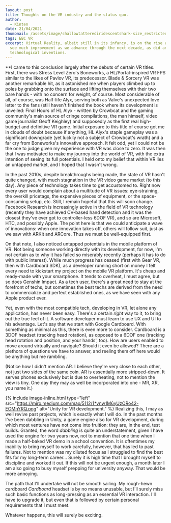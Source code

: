 ```yaml
---
layout: post
title: Thoughts on the VR industry and the status quo.
author:
  - Kinten
date: 21/04/2021
thumbnail: /assets/image/shallowtatterediridescentshark-size_restricted.gif
tags: EBC VR
excerpt: Virtual Reality, albeit still in its infancy, is on the rise and will
  see much improvement as we advance through the next decade, as did any
  technological inventions.
---
```

**I came to this conclusion largely after the debuts of certain VR titles. First, there was Stress Level Zero's Boneworks, a HL/Portal-inspired VR FPS similar to the likes of Pavlov VR, its predecessor. Blade & Sorcery VR was another remarkable hit, as it astonished me when players climbed up to poles by grabbing onto the surface and lifting themselves with their two bare hands - with no concern for weight, of course. Most considerable of all, of course, was Half-life Alyx, serving both as Valve's unexpected love letter to the fans (still haven't finished the book where its development is unveiled: Final Hours of HL Alyx - written by Crowbcat and the gaming community's main source of cringe compilations, the man himself, video game journalist Geoff Keighley) and supposedly as the first real high-budget and definitive VR game. Initial exposure to this title of course got me in clouds of doubt because if anything, HL Alyx's staple gameplay was a significant downgrade (yet luckily not a subject of Crowbcat's wrath) and a far cry from Boneworks's innovative approach. It felt odd, yet I could not be the one to judge given my experience with VR was close to zero. It was then that I was motivated to make my journey into the world of VR, with the extra intention of seeing its full potentials. I held onto my belief that within VR lies an untapped market, and I hoped that I wasn't wrong.

In the past 2010s, despite breakthroughs being made, the state of VR hasn't quite changed, with much stagnation in the VR video game market (to this day). Any piece of technology takes time to get accustomed to. Right now every user would complain about a multitude of VR issues: eye-straining, the overkill pricetags, the expensive pieces of equipment, or the space-consuming setup, etc. Still, I remain hopeful that this will soon change. Facebook Research is increasingly active in the field of VR technology (recently they have achieved CV-based hand detection and it was the closest they've ever got to controller-less 6DOF VR), and so are Microsoft, HTC, and possibly Apple. The point here is that we could anticipate a wave of innovations: when one innovation takes off, others will follow suit, just as we saw with ARKit and ARCore. Thus we must be well-equipped first.

On that note, I also noticed untapped potentials in the mobile platform of VR. Not being someone working directly with its development, for now, I'm not certain as to why it has failed so miserably recently (perhaps it has to do with public interest). While much progress has ceased (first with Gear VR, then with Cardboard SDK), as a developer running short on money I felt every need to kickstart my project on the mobile VR platform. It's cheap and ready-made with your smartphone. It tends to overheat, I must agree, but so does Genshin Impact. As a tech user, there's a great need to stay at the forefront of techs, but sometimes the best techs are derived from the need to commercialize and perfect established ones, as we have seen with any Apple product ever.

Yet, even with the most compatible tech, developing in VR, let alone any application, has never been easy. There's a certain *right* way to it, to bring out the true feel of it. A software developer must learn to use UX and UI to his advantage. Let's say that we start with Google Cardboard. With something as minimal as this, there is even more to consider. Cardboard is a 3DOF headset (tracking head rotation), as opposed to a 6DOF one (tracking head rotation and position, and your hands', too). How are users enabled to move around virtually and navigate? Should it even be allowed? There are a plethora of questions we have to answer, and reeling them off here would be anything but me rambling.

(Notice how I didn't mention AR. I believe they're very close to each other, not just two sides of the same coin. AR is essentially more stripped-down. It serves phones exclusively but is due to overheating, not to mention the view is tiny. One day they may as well be incorporated into one - MR, XR, you name it.)

{% include image-inline.html type="left" src="https://miro.medium.com/max/5112/1*vnw1M6yUzORo42-EOMhYRQ.png" alt="Unity for VR development." %} Realizing this, I may as well revive past projects, which is exactly what I will do. In the past months I've been dabbling in Unity, a game engine also for VR development, during which most ventures have not come into fruition: they are, in the end, test builds. Granted, the word *dabbling* is quite an understatement, given I have used the engine for two years now, not to mention that one time when I made a half-baked VR demo in a school convention. It is oftentimes my inability to bring myself to work carefully, however, that has led to past failures. Not to mention was my diluted focus as I struggled to find the best fits for my long-term career... Surely it is high time that I brought myself to discipline and worked it out. If this will not be urgent enough, a month later I am also going to busy myself prepping for university anyway. That would be more annoying.


The path that I'll undertake will not be smooth sailing. My rough-hewn cardboard *Cardboard* headset is by no means unusable, but I'll surely miss such basic functions as long-pressing as an essential VR interaction. I'll have to upgrade it, but even that is followed by certain personal requirements that I must meet.

Whatever happens, this will surely be exciting.
